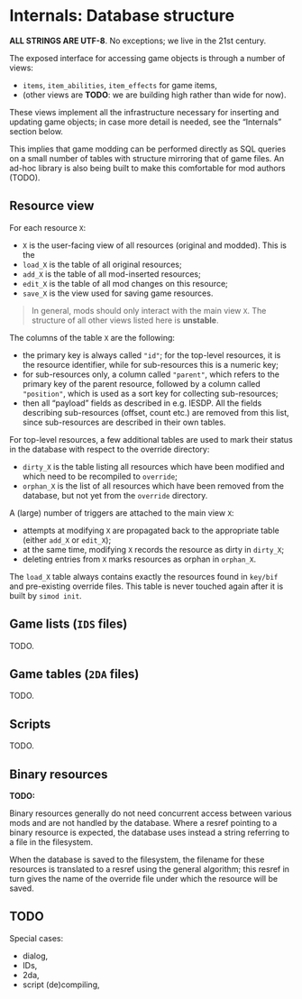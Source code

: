 # Internals: Database structure

**ALL STRINGS ARE UTF-8**. No exceptions; we live in the 21st century.


The exposed interface for accessing game objects is through a number of
views:

 - `items`, `item_abilities`, `item_effects` for game items,
 - (other views are **TODO**: we are building high rather than wide for
   now).

These views implement all the infrastructure necessary for inserting and
updating game objects; in case more detail is needed, see the
“Internals” section below.

This implies that game modding can be performed directly as SQL queries
on a small number of tables with structure mirroring that of game files.
An ad-hoc library is also being built to make this comfortable for mod
authors (TODO).

## Resource view

For each resource `X`:

 - `X` is the user-facing view of all resources (original and modded).
	 This is the
 - `load_X` is the table of all original resources;
 - `add_X` is the table of all mod-inserted resources;
 - `edit_X` is the table of all mod changes on this resource;
 - `save_X` is the view used for saving game resources.

> In general, mods should only interact with the main view `X`.
> The structure of all other views listed here is **unstable**.

The columns of the table `X` are the following:
 - the primary key is always called `"id"`; for the top-level resources,
   it is the resource identifier, while for sub-resources this is a
   numeric key;
 - for sub-resources only, a column called `"parent"`, which refers to
   the primary key of the parent resource, followed by a column called
   `"position"`, which is used as a sort key for collecting
   sub-resources;
 - then all “payload” fields as described in e.g. IESDP. All the fields
   describing sub-resources (offset, count etc.) are removed from this
   list, since sub-resources are described in their own tables.


For top-level resources, a few additional tables are used to mark their
status in the database with respect to the override directory:
 - `dirty_X` is the table listing all resources which have been modified
   and which need to be recompiled to `override`;
 - `orphan_X` is the list of all resources which have been removed from
   the database, but not yet from the `override` directory.

A (large) number of triggers are attached to the main view `X`:
 - attempts at modifying `X` are propagated back to the appropriate table
	 (either `add_X` or `edit_X`);
 - at the same time, modifying `X` records the resource as dirty in
	 `dirty_X`;
 - deleting entries from `X` marks resources as orphan in `orphan_X`.

The `load_X` table always contains exactly the resources found in
`key/bif` and pre-existing override files.
This table is never touched again after it is built by `simod init`.

## Game lists (`IDS` files)

TODO.

## Game tables (`2DA` files)

TODO.

## Scripts

TODO.

## Binary resources

**TODO:**

Binary resources generally do not need concurrent access between various
mods and are not handled by the database.
Where a resref pointing to a binary resource is expected,
the database uses instead a string referring to a file in the filesystem.

When the database is saved to the filesystem,
the filename for these resources is translated to a resref
using the general algorithm;
this resref in turn gives the name of the override file
under which the resource will be saved.

## TODO

Special cases:
 - dialog,
 - IDs,
 - 2da,
 - script (de)compiling,

